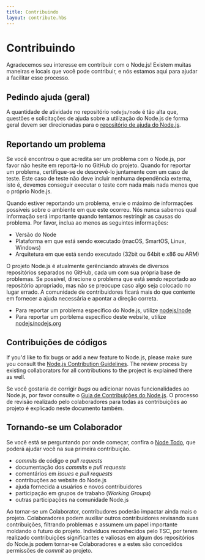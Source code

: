 ```yaml
---
title: Contribuindo
layout: contribute.hbs
---
```


# Contribuindo

Agradecemos seu interesse em contribuir com o Node.js! Existem muitas maneiras e locais que você pode contribuir, e nós estamos aqui para ajudar a facilitar esse processo.

## Pedindo ajuda (geral)

A quantidade de atividade no repositório `nodejs/node` é tão alta que, questões e solicitações de ajuda sobre a utilização do Node.js de forma geral devem ser direcionadas para o [repositório de ajuda do Node.js](https://github.com/nodejs/help/issues).

## Reportando um problema

Se você encontrou o que acredita ser um problema com o Node.js, por favor não hesite em reportá-lo no GitHub do projeto. Quando for reportar um problema, certifique-se de descrevê-lo juntamente com um caso de teste. Este caso de teste não deve incluir nenhuma dependência externa, isto é, devemos conseguir executar o teste com nada mais nada menos que o próprio Node.js.

Quando estiver reportando um problema, envie o máximo de informações possíveis sobre o ambiente em que este ocorreu. Nós nunca sabemos qual informação será importante quando tentamos restringir as causas do problema. Por favor, inclua ao menos as seguintes informações:

* Versão do Node
* Plataforma em que está sendo executado (macOS, SmartOS, Linux, Windows)
* Arquitetura em que está sendo executado (32bit ou 64bit e x86 ou ARM)

O projeto Node.js é atualmente gerênciando através de diversos repositórios separados no GitHub, cada um com sua própria base de problemas. Se possível, direcione o problema que está sendo reportado ao repositório apropriado, mas não se preocupe caso algo seja colocado no lugar errado. A comunidade de contribuidores ficará mais do que contente em fornecer a ajuda necessária e apontar a direção correta.

* Para reportar um problema específico do Node.js, utilize [nodejs/node](https://github.com/nodejs/node)
* Para reportar um porblema específico deste website, utilize [nodejs/nodejs.org](https://github.com/nodejs/nodejs.org/issues)

## Contribuições de códigos

If you'd like to fix bugs or add a new feature to Node.js, please make sure you consult the [Node.js Contribution Guidelines](https://github.com/nodejs/node/blob/master/CONTRIBUTING.md#pull-requests). The review process by existing collaborators for all contributions to the project is explained there as well.

Se você gostaria de corrigir _bugs_ ou adicionar novas funcionalidades ao Node.js, por favor consulte o [Guia de Contribuições do Node.js](https://github.com/nodejs/node/blob/master/CONTRIBUTING.md#pull-requests). O processo de revisão realizado pelo colaboradores para todas as contribuições ao projeto é explicado neste documento também.

## Tornando-se um Colaborador

Se você está se perguntando por onde começar, confira o [Node Todo](https://www.nodetodo.org/), que poderá ajudar você na sua primeira contribuição.

* _commits_ de código e _pull requests_
* documentação dos _commits_ e _pull requests_
* comentários em _issues_ e _pull requests_
* contribuções ao website do Node.js
* ajuda fornecida a usuários e novos contribuidores
* participação em grupos de trabaho (_Working Groups_)
* outras participações na comunidade Node.js

Ao tornar-se um Colaborator, contribudores poderão impactar ainda mais o projeto. Colaboradores podem auxiliar outros contribuidores revisando suas contribuições, filtrando problemas e assumem um papel importante moldando o futuro do projeto. Indivíduos reconhecidos pelo TSC, por terem realizado contribuições significantes e valiosas em algum dos repositórios do Node.js podem tornar-se Colaboradores e a estes são concedidos permissões de _commit_ ao projeto.
